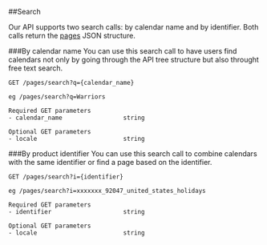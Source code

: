 ##Search

Our API supports two search calls: by calendar name and by identifier. Both calls return the [pages](https://github.com/schedjoules/calendar-store-api/blob/master/details/pages.md) JSON structure.

###By calendar name
You can use this search call to have users find calendars not only by going through the API tree structure but also throught free text search.

```
GET /pages/search?q={calendar_name}

eg /pages/search?q=Warriors

Required GET parameters
- calendar_name					string

Optional GET parameters
- locale 						string
```

###By product identifier
You can use this search call to combine calendars with the same identifier or find a page based on the identifier.

```
GET /pages/search?i={identifier}

eg /pages/search?i=xxxxxxx_92047_united_states_holidays

Required GET parameters
- identifier					string

Optional GET parameters
- locale						string
```